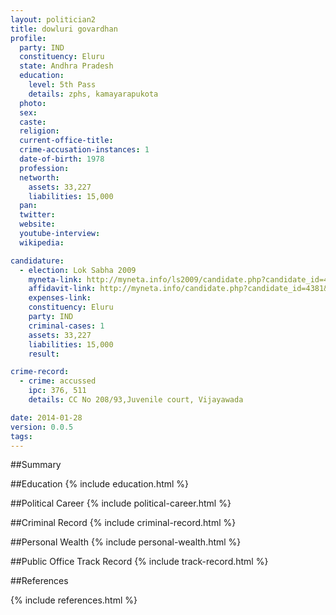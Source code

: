 ```yaml
---
layout: politician2
title: dowluri govardhan
profile: 
  party: IND
  constituency: Eluru
  state: Andhra Pradesh
  education: 
    level: 5th Pass
    details: zphs, kamayarapukota
  photo: 
  sex: 
  caste: 
  religion: 
  current-office-title: 
  crime-accusation-instances: 1
  date-of-birth: 1978
  profession: 
  networth: 
    assets: 33,227
    liabilities: 15,000
  pan: 
  twitter: 
  website: 
  youtube-interview: 
  wikipedia: 

candidature: 
  - election: Lok Sabha 2009
    myneta-link: http://myneta.info/ls2009/candidate.php?candidate_id=4381
    affidavit-link: http://myneta.info/candidate.php?candidate_id=4381&scan=original
    expenses-link: 
    constituency: Eluru 
    party: IND
    criminal-cases: 1
    assets: 33,227
    liabilities: 15,000
    result:  

crime-record: 
  - crime: accussed
    ipc: 376, 511
    details: CC No 208/93,Juvenile court, Vijayawada 

date: 2014-01-28
version: 0.0.5
tags: 
---
```

##Summary


##Education
{% include education.html %}


##Political Career
{% include political-career.html %}


##Criminal Record
{% include criminal-record.html %}


##Personal Wealth
{% include personal-wealth.html %}


##Public Office Track Record
{% include track-record.html %}


##References


{% include references.html %}